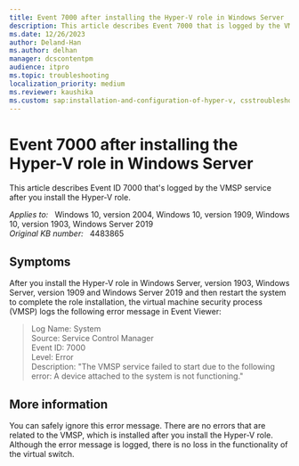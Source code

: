 ```yaml
---
title: Event 7000 after installing the Hyper-V role in Windows Server
description: This article describes Event 7000 that is logged by the VMSP service after you install the Hyper-V role in Windows Server.
ms.date: 12/26/2023
author: Deland-Han
ms.author: delhan
manager: dcscontentpm
audience: itpro
ms.topic: troubleshooting
localization_priority: medium
ms.reviewer: kaushika
ms.custom: sap:installation-and-configuration-of-hyper-v, csstroubleshoot
---
```

# Event 7000 after installing the Hyper-V role in Windows Server

This article describes Event ID 7000 that's logged by the VMSP service after you install the Hyper-V role.

_Applies to:_ &nbsp; Windows 10, version 2004, Windows 10, version 1909, Windows 10, version 1903, Windows Server 2019  
_Original KB number:_ &nbsp; 4483865

## Symptoms

After you install the Hyper-V role in Windows Server, version 1903, Windows Server, version 1909 and Windows Server 2019 and then restart the system to complete the role installation, the virtual machine security process (VMSP) logs the following error message in Event Viewer:

> Log Name: System  
Source: Service Control Manager  
Event ID: 7000  
Level: Error  
Description: "The VMSP service failed to start due to the following error: A device attached to the system is not functioning."

## More information

You can safely ignore this error message. There are no errors that are related to the VMSP, which is installed after you install the Hyper-V role. Although the error message is logged, there is no loss in  the functionality of the virtual switch.
